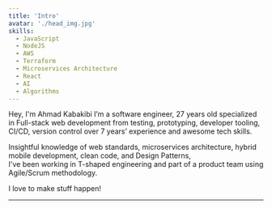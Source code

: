 ```yaml
---
title: 'Intro'
avatar: './head_img.jpg'
skills:
  - JavaScript
  - NodeJS
  - AWS
  - Terraform
  - Microservices Architecture
  - React
  - AI
  - Algorithms
---
```


Hey, I'm Ahmad Kabakibi I’m a software engineer, 27 years old specialized in Full-stack web development from testing, 
prototyping, developer tooling, CI/CD, version control over 7 years’ experience and awesome tech skills.<br>

Insightful knowledge of web standards, microservices architecture, hybrid mobile development, clean code, and Design Patterns,<br>
I've been working in T-shaped engineering and part of a product team using Agile/Scrum methodology.

I love to make stuff happen!

---
